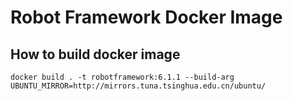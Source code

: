 # Robot Framework Docker Image

## How to build docker image

`docker build . -t robotframework:6.1.1 --build-arg UBUNTU_MIRROR=http://mirrors.tuna.tsinghua.edu.cn/ubuntu/`
